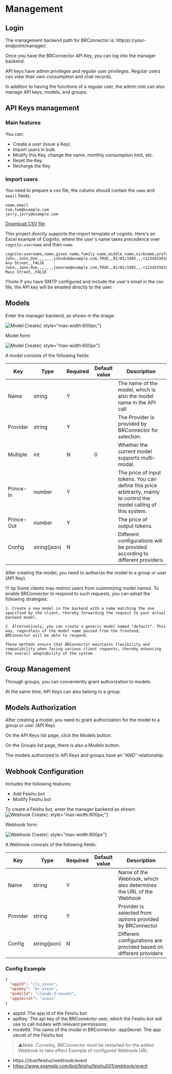 # Management

## Login

The management backend path for BRConnector is: http(s)://your-endpoint/manager/.

Once you have the BRConnector API Key, you can log into the manager backend.

API keys have admin privileges and regular user privileges. Regular users can view their own consumption and chat records.

In addition to having the functions of a regular user, the admin role can also manage API keys, models, and groups.

## API Keys management

### Main features

You can:

- Create a user (issue a Key).
- Import users in bulk.
- Modify this Key, change the name, monthly consumption limit, etc.
- Reset the Key.
- Recharge the Key.

### Import users

You need to prepare a csv file, the column should contain the `name` and `email` fields.

```text
name,email
tom,tom@example.com
jerry,jerry@example.com
```

[Download CSV file](./sample-users.csv).

This project directly supports the import template of cognito. Here's an Excel example of Cognito, where the user's name takes precedence over `cognito:username` and then `name`.

```text
cognito:username,name,given_name,family_name,middle_name,nickname,preferred_username,profile,picture,website,email,email_verified,gender,birthdate,zoneinfo,locale,phone_number,phone_number_verified,address,updated_at,cognito:mfa_enabled
John,,John,Doe,,,,,,,johndoe@example.com,TRUE,,02/01/1985,,,+12345550100,TRUE,123 Any Street,,FALSE
Jane,,Jane,Roe,,,,,,,janeroe@example.com,TRUE,,01/01/1985,,,+12345550199,TRUE,100 Main Street,,FALSE
```

!!!note
    If you have SMTP configured and include the user's email in the csv file, the API key will be emailed directly to the user.

## Models

Enter the manager backend, as shown in the image:

![Model Create](./screenshots/model-1.png){: style="max-width:600px;"}

Model form:

![Model Create](./screenshots/model-2.png){: style="max-width:600px"}

A model consists of the following fields:

| Key     | Type      | Required     | Default value | Description |
| ------------- | -------| ------------- | ------------- | ------------- |
| Name  | string   | Y    |  | The name of the model, which is also the model name in the API call |
| Provider  | string   | Y    |  | The Provider is provided by BRConnector for selection. |
| Multiple  | int   | N    | 0 | Whether the current model supports multi-modal. |
| Prince-In  | number   | Y    |  | The price of input tokens. You can define this price arbitrarily, mainly to control the model calling of this system. |
| Prince-Out  | number   | Y    |  | The price of output tokens. |
| Config  | string(json)   | N    |  | Different configurations will be provided according to different providers. |

After creating the model, you need to authorize the model to a group or user (API Key).

!!! tip
    Some clients may restrict users from customizing model names. To enable BRConnector to respond to such requests, you can adopt the following strategies:

    1. Create a new model in the backend with a name matching the one specified by the client, thereby forwarding the request to your actual backend model.
    
    2. Alternatively, you can create a generic model named "default". This way, regardless of the model name passed from the frontend, BRConnector will be able to respond.

    These methods ensure that BRConnector maintains flexibility and compatibility when facing various client requests, thereby enhancing the overall adaptability of the system.

## Group Management

Through groups, you can conveniently grant authorization to models.

At the same time, API Keys can also belong to a group.

## Models Authorization

After creating a model, you need to grant authorization for the model to a group or user (API Key).

On the API Keys list page, click the Models button.

On the Groups list page, there is also a Models button.

The models authorized to API Keys and groups have an "AND" relationship.

## Webhook Configuration

Includes the following features:

- Add Feishu bot
- Modify Feishu bot

To create a Feishu bot, enter the manager backend as shown:
![Webhook Create](./screenshots/feishu-1.jpg){: style="max-width:600px;"}

Webhook form:

![Webhook Create](./screenshots/feishu-2.jpeg){: style="max-width:600px"}

A Webhook consists of the following fields:

| Key     | Type      | Required     | Default value | Description                          |
| ------------- | -------| ------------- | ------------- |--------------------------------------|
| Name  | string   | Y    |  | Name of the Webhook, which also determines the URL of the Webhook |
| Provider  | string   | Y    |  | Provider is selected from options provided by BRConnector        |
| Config  | string(json)   | N    |  | Different configurations are provided based on different providers                    |

### Config Example
```json
{
  "appId": "cli_xxxxx",
  "apiKey": "br-xxxxx",
  "modelId": "claude-3-sonnet", 
  "appSecret": "xxxxx"
}
```

- appId: The app id of the Feishu bot
- apiKey: The api key of the BRConnector user, which the Feishu bot will use to call models with relevant permissions
- modelId: The name of the model in BRConnector
-appSecret: The app secret of the Feishu bot

> ⚠️Note: Currently, BRConnector must be restarted for the added Webhook to take effect
Example of configured Webhook URL:

- https://<yourdomain>/bot/feishu/<webhook name>/webhook/event
- https://www.example.com/bot/feishu/feishu001/webhook/event
